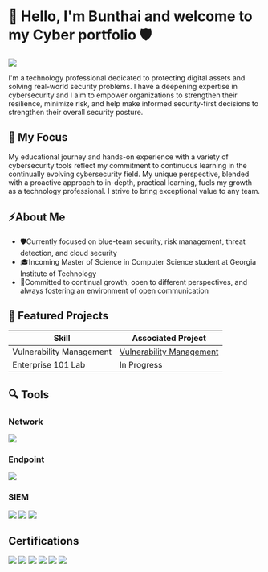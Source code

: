 # 👋 Hello, I'm Bunthai and welcome to my Cyber portfolio 🛡️
<a href="https://linkedin.com/in/bunthai-vong/"><img src="https://img.shields.io/badge/-LinkedIn-0072b1?&style=for-the-badge&logo=linkedin&logoColor=white" /></a>

I'm a technology professional dedicated to protecting digital assets and solving real-world security problems.  I have a deepening expertise in cybersecurity and I aim to empower organizations to strengthen their resilience, minimize risk, and help make informed security-first decisions to strengthen their overall security posture.

## 🎯 My Focus

My educational journey and hands-on experience with a variety of cybersecurity tools reflect my commitment to continuous learning in the continually evolving cybersecurity field. My unique perspective, blended with a proactive approach to in-depth, practical learning, fuels my growth as a technology professional. I strive to bring exceptional value to any team. 

## ⚡About Me
- 🛡️Currently focused on blue-team security, risk management, threat detection, and cloud security
- 🎓Incoming Master of Science in Computer Science student at Georgia Institute of Technology
- 🌱Committed to continual growth, open to different perspectives, and always fostering an environment of open communication

## 🔐 Featured Projects

| Skill                                         | Associated Project         |
|-----------------------------------------------|----------------------------|
| Vulnerability Management | <a href="https://github.com/0xBV/Vulnerability-Management">Vulnerability Management</a>|
| Enterprise 101 Lab | In Progress |

## 🔍 Tools

### Network
<div>
    <img src="https://img.shields.io/badge/-Wireshark-1679A7?&style=for-the-badge&logo=Wireshark&logoColor=white" />
</div>

### Endpoint
<div>
    <img src="https://img.shields.io/badge/-Microsoft_Defender_for_Endpoint-00A4EF?&style=for-the-badge&logo=Microsoft&logoColor=white" />
</div>

### SIEM
<div>
    <img src="https://img.shields.io/badge/-Microsoft_Sentinel-0078D4?&style=for-the-badge&logo=Microsoft&logoColor=white" />
    <img src="https://img.shields.io/badge/-Splunk-000000?&style=for-the-badge&logo=Splunk&logoColor=white" />
    <img src="https://img.shields.io/badge/-Elastic-005571?&style=for-the-badge&logo=Elastic&logoColor=white" />
</div>

## Certifications
<div>
<a href="https://www.credly.com/badges/df20b167-b399-4d29-818d-2ebc002dcab7"><img src="https://img.shields.io/badge/NETWORK%2B-blue" /></a>
<a href="https://www.credly.com/badges/64b8db8f-65e3-483c-aed0-6e8916eb1210"><img src="https://img.shields.io/badge/SECURITY%2B-red" /></a>
<a href="https://www.credly.com/badges/224a0a18-d1a2-4890-baae-cb5ecdd18b58"><img src="https://img.shields.io/badge/CYSA%2B-red" /></a>
<a href="https://www.credly.com/badges/a6472907-2e48-4024-b5b3-d865fb4b28a9"><img src="https://img.shields.io/badge/PENTEST%2B-red" /></a>
<a href="https://www.credly.com/badges/f959d26b-3f9c-478c-8b94-cb8cf305f649"><img src="https://img.shields.io/badge/SECURITYX(CASP%2B)-red" /></a>
<a href="https://www.credly.com/badges/64c0d64b-a667-4a16-8e65-1de7e7453025"><img src="https://img.shields.io/badge/Associate%20of%20ISC2-darkgreen" /></a>
</div>
